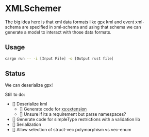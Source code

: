 # XMLSchemer

The big idea here is that xml data formats like gpx kml and event xml-schema are specified in xml-schema and using that schema we can generate a model to interact with those data formats.

## Usage

```bash
cargo run -- -i [Input File] -o [Output rust file]
```

## Status
We can deserialize gpx!

Still to do:
- [] Deserialize kml
    - [] Generate code for <xs:extension>
    - [] Unsure if its a requirement but parse namespaces?
- [] Generate code for simpleType restrictions with a validation lib
- [] Serialization
- [] Allow selection of struct-vec polymorphism vs vec-enum